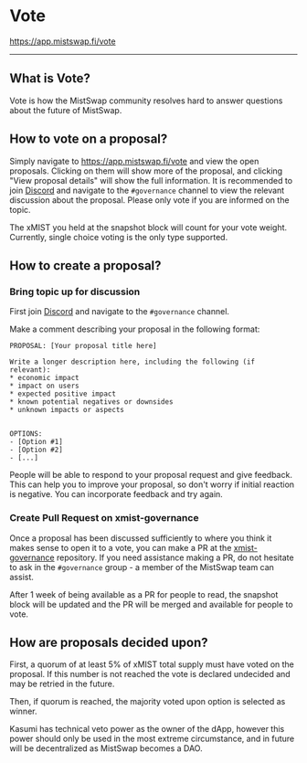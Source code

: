 # Vote

<https://app.mistswap.fi/vote>

---

## What is Vote?

Vote is how the MistSwap community resolves hard to answer questions about the future of MistSwap.

## How to vote on a proposal?

Simply navigate to <https://app.mistswap.fi/vote> and view the open proposals. Clicking on them will show more of the proposal, and clicking "View proposal details" will show the full information. It is recommended to join [Discord](https://discord.com/invite/mistswapdex) and navigate to the `#governance` channel to view the relevant discussion about the proposal. Please only vote if you are informed on the topic.

The xMIST you held at the snapshot block will count for your vote weight. Currently, single choice voting is the only type supported. 



## How to create a proposal?

### Bring topic up for discussion

First join [Discord](https://discord.com/invite/mistswapdex) and navigate to the `#governance` channel. 

Make a comment describing your proposal in the following format:

```
PROPOSAL: [Your proposal title here]

Write a longer description here, including the following (if relevant):
* economic impact
* impact on users
* expected positive impact
* known potential negatives or downsides
* unknown impacts or aspects


OPTIONS:
- [Option #1]
- [Option #2]
- [...]

```

People will be able to respond to your proposal request and give feedback. This can help you to improve your proposal, so don't worry if initial reaction is negative. You can incorporate feedback and try again.

### Create Pull Request on xmist-governance

Once a proposal has been discussed sufficiently to where you think it makes sense to open it to a vote, you can make a PR at the [xmist-governance](https://github.com/mistswapdex/xmist-governance) repository. If you need assistance making a PR, do not hesitate to ask in the `#governance` group - a member of the MistSwap team can assist.

After 1 week of being available as a PR for people to read, the snapshot block will be updated and the PR will be merged and available for people to vote.

## How are proposals decided upon?

First, a quorum of at least 5% of xMIST total supply must have voted on the proposal. If this number is not reached the vote is declared undecided and may be retried in the future.

Then, if quorum is reached, the majority voted upon option is selected as winner.

Kasumi has technical veto power as the owner of the dApp, however this power should only be used in the most extreme circumstance, and in future will be decentralized as MistSwap becomes a DAO.
